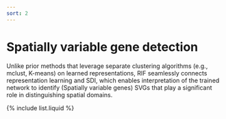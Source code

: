 ```yaml
---
sort: 2
---
```


# Spatially variable gene detection

Unlike prior methods that leverage separate clustering algorithms (e.g., mclust, K-means) on learned representations, RIF seamlessly connects representation learning and SDI, which enables interpretation
of the trained network to identify (Spatially variable genes) SVGs that play a significant role in distinguishing spatial domains.

{% include list.liquid %}
